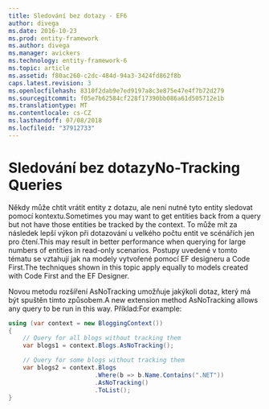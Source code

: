 ```yaml
---
title: Sledování bez dotazy - EF6
author: divega
ms.date: 2016-10-23
ms.prod: entity-framework
ms.author: divega
ms.manager: avickers
ms.technology: entity-framework-6
ms.topic: article
ms.assetid: f80ac260-c2dc-484d-94a3-3424fd862f8b
caps.latest.revision: 3
ms.openlocfilehash: 8310f2dab9e7ed9197a8c3e875e47e4f7b72d279
ms.sourcegitcommit: f05e7b62584cf228f17390bb086a61d505712e1b
ms.translationtype: MT
ms.contentlocale: cs-CZ
ms.lasthandoff: 07/08/2018
ms.locfileid: "37912733"
---
```

# <a name="no-tracking-queries"></a><span data-ttu-id="5c2c1-102">Sledování bez dotazy</span><span class="sxs-lookup"><span data-stu-id="5c2c1-102">No-Tracking Queries</span></span>
<span data-ttu-id="5c2c1-103">Někdy může chtít vrátit entity z dotazu, ale není nutné tyto entity sledovat pomocí kontextu.</span><span class="sxs-lookup"><span data-stu-id="5c2c1-103">Sometimes you may want to get entities back from a query but not have those entities be tracked by the context.</span></span> <span data-ttu-id="5c2c1-104">To může mít za následek lepší výkon při dotazování u velkého počtu entit ve scénářích jen pro čtení.</span><span class="sxs-lookup"><span data-stu-id="5c2c1-104">This may result in better performance when querying for large numbers of entities in read-only scenarios.</span></span> <span data-ttu-id="5c2c1-105">Postupy uvedené v tomto tématu se vztahují jak na modely vytvořené pomocí EF designeru a Code First.</span><span class="sxs-lookup"><span data-stu-id="5c2c1-105">The techniques shown in this topic apply equally to models created with Code First and the EF Designer.</span></span>  

<span data-ttu-id="5c2c1-106">Novou metodu rozšíření AsNoTracking umožňuje jakýkoli dotaz, který má být spuštěn tímto způsobem.</span><span class="sxs-lookup"><span data-stu-id="5c2c1-106">A new extension method AsNoTracking allows any query to be run in this way.</span></span> <span data-ttu-id="5c2c1-107">Příklad:</span><span class="sxs-lookup"><span data-stu-id="5c2c1-107">For example:</span></span>  

``` csharp
using (var context = new BloggingContext())
{
    // Query for all blogs without tracking them
    var blogs1 = context.Blogs.AsNoTracking();

    // Query for some blogs without tracking them
    var blogs2 = context.Blogs
                        .Where(b => b.Name.Contains(".NET"))
                        .AsNoTracking()
                        .ToList();
}
```  
